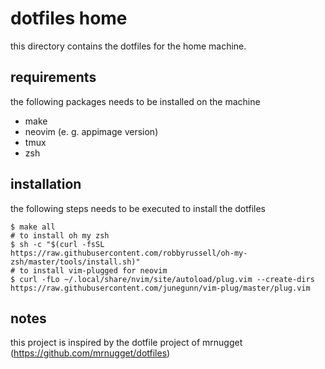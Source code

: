 # dotfiles home

this directory contains the dotfiles for the home machine.

## requirements

the following packages needs to be installed on the machine

* make
* neovim (e. g. appimage version)
* tmux
* zsh

## installation

the following steps needs to be executed to install the dotfiles

```
$ make all
# to install oh my zsh
$ sh -c "$(curl -fsSL https://raw.githubusercontent.com/robbyrussell/oh-my-zsh/master/tools/install.sh)"
# to install vim-plugged for neovim
$ curl -fLo ~/.local/share/nvim/site/autoload/plug.vim --create-dirs https://raw.githubusercontent.com/junegunn/vim-plug/master/plug.vim
```

## notes

this project is inspired by the dotfile project of mrnugget (https://github.com/mrnugget/dotfiles)
